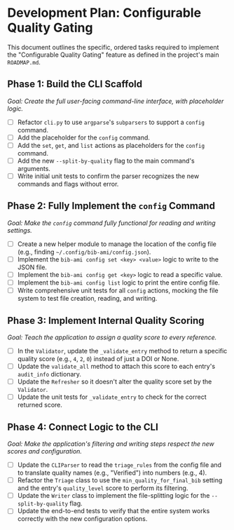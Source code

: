 # Development Plan: Configurable Quality Gating

This document outlines the specific, ordered tasks required to implement the "Configurable Quality Gating" feature as defined in the project's main `ROADMAP.md`.

## Phase 1: Build the CLI Scaffold

*Goal: Create the full user-facing command-line interface, with placeholder logic.*

- [ ] Refactor `cli.py` to use `argparse`'s `subparsers` to support a `config` command.
- [ ] Add the placeholder for the `config` command.
- [ ] Add the `set`, `get`, and `list` actions as placeholders for the `config` command.
- [ ] Add the new `--split-by-quality` flag to the main command's arguments.
- [ ] Write initial unit tests to confirm the parser recognizes the new commands and flags without error.

## Phase 2: Fully Implement the `config` Command

*Goal: Make the `config` command fully functional for reading and writing settings.*

- [ ] Create a new helper module to manage the location of the config file (e.g., finding `~/.config/bib-ami/config.json`).
- [ ] Implement the `bib-ami config set <key> <value>` logic to write to the JSON file.
- [ ] Implement the `bib-ami config get <key>` logic to read a specific value.
- [ ] Implement the `bib-ami config list` logic to print the entire config file.
- [ ] Write comprehensive unit tests for all `config` actions, mocking the file system to test file creation, reading, and writing.

## Phase 3: Implement Internal Quality Scoring

*Goal: Teach the application to assign a quality score to every reference.*

- [ ] In the `Validator`, update the `_validate_entry` method to return a specific quality score (e.g., `4`, `2`, `0`) instead of just a DOI or None.
- [ ] Update the `validate_all` method to attach this score to each entry's `audit_info` dictionary.
- [ ] Update the `Refresher` so it doesn't alter the quality score set by the `Validator`.
- [ ] Update the unit tests for `_validate_entry` to check for the correct returned score.

## Phase 4: Connect Logic to the CLI

*Goal: Make the application's filtering and writing steps respect the new scores and configuration.*

- [ ] Update the `CLIParser` to read the `triage_rules` from the config file and to translate quality names (e.g., "Verified") into numbers (e.g., 4).
- [ ] Refactor the `Triage` class to use the `min_quality_for_final_bib` setting and the entry's `quality_level` score to perform its filtering.
- [ ] Update the `Writer` class to implement the file-splitting logic for the `--split-by-quality` flag.
- [ ] Update the end-to-end tests to verify that the entire system works correctly with the new configuration options.